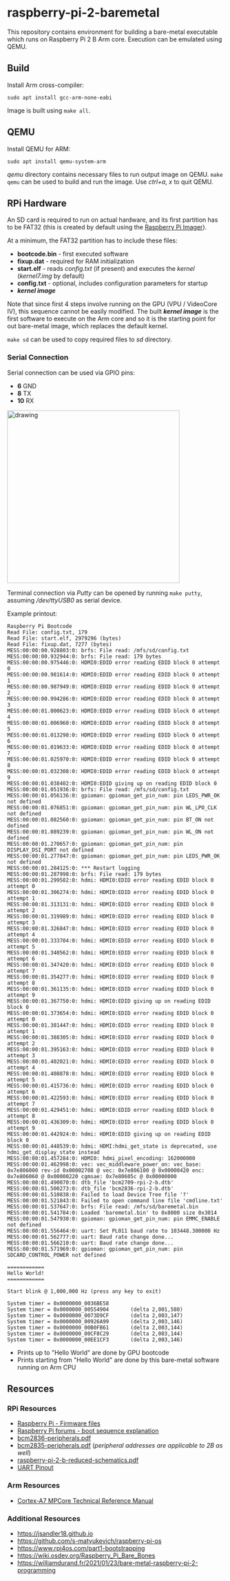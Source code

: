 # raspberry-pi-2-baremetal

This repository contains environment for building a bare-metal executable which runs on Raspberry Pi 2 B Arm core.
Execution can be emulated using QEMU.

## Build

Install Arm cross-compiler:
```
sudo apt install gcc-arm-none-eabi
```
Image is built using `make all`.


## QEMU

Install QEMU for ARM:
```
sudo apt install qemu-system-arm
```

*qemu* directory contains necessary files to run output image on QEMU.
`make qemu` can be used to build and run the image. Use *ctrl+a*, *x* to quit QEMU.


## RPi Hardware

An SD card is required to run on actual hardware, and its first partition has to be FAT32 (this is created by default using the [Raspberry Pi Imager](https://www.raspberrypi.com/software)).

At a minimum, the FAT32 partition has to include these files:
- **bootcode.bin** - first executed software
- **fixup.dat** - required for RAM initialization
- **start.elf** - reads *config.txt* (if present) and executes the *kernel* (*kernel7.img* by default)
- **config.txt** - optional, includes configuration parameters for startup
- ***kernel image***

Note that since first 4 steps involve running on the GPU (VPU / VideoCore IV), this sequence cannot be easily modified. The built ***kernel image*** is the first software to execute on the Arm core and so it is the starting point for out bare-metal image, which replaces the default kernel.

`make sd` can be used to copy required files to *sd* directory.


### Serial Connection

Serial connection can be used via GPIO pins:

- **6** GND
- **8** TX
- **10** RX

<img src="img/serial.jpg" alt="drawing" width="400"/>

Terminal connection via *Putty* can be opened by running `make putty`, assuming */dev/ttyUSB0* as serial device.

Example printout:

```
Raspberry Pi Bootcode
Read File: config.txt, 179
Read File: start.elf, 2979296 (bytes)
Read File: fixup.dat, 7277 (bytes)
MESS:00:00:00.928803:0: brfs: File read: /mfs/sd/config.txt
MESS:00:00:00.932944:0: brfs: File read: 179 bytes
MESS:00:00:00.975446:0: HDMI0:EDID error reading EDID block 0 attempt 0
MESS:00:00:00.981614:0: HDMI0:EDID error reading EDID block 0 attempt 1
MESS:00:00:00.987949:0: HDMI0:EDID error reading EDID block 0 attempt 2
MESS:00:00:00.994286:0: HDMI0:EDID error reading EDID block 0 attempt 3
MESS:00:00:01.000623:0: HDMI0:EDID error reading EDID block 0 attempt 4
MESS:00:00:01.006960:0: HDMI0:EDID error reading EDID block 0 attempt 5
MESS:00:00:01.013298:0: HDMI0:EDID error reading EDID block 0 attempt 6
MESS:00:00:01.019633:0: HDMI0:EDID error reading EDID block 0 attempt 7
MESS:00:00:01.025970:0: HDMI0:EDID error reading EDID block 0 attempt 8
MESS:00:00:01.032308:0: HDMI0:EDID error reading EDID block 0 attempt 9
MESS:00:00:01.038402:0: HDMI0:EDID giving up on reading EDID block 0
MESS:00:00:01.051936:0: brfs: File read: /mfs/sd/config.txt
MESS:00:00:01.056136:0: gpioman: gpioman_get_pin_num: pin LEDS_PWR_OK not defined
MESS:00:00:01.076851:0: gpioman: gpioman_get_pin_num: pin WL_LPO_CLK not defined
MESS:00:00:01.082560:0: gpioman: gpioman_get_pin_num: pin BT_ON not defined
MESS:00:00:01.089239:0: gpioman: gpioman_get_pin_num: pin WL_ON not defined
MESS:00:00:01.270657:0: gpioman: gpioman_get_pin_num: pin DISPLAY_DSI_PORT not defined
MESS:00:00:01.277847:0: gpioman: gpioman_get_pin_num: pin LEDS_PWR_OK not defined
MESS:00:00:01.284125:0: *** Restart logging
MESS:00:00:01.287998:0: brfs: File read: 179 bytes
MESS:00:00:01.299582:0: hdmi: HDMI0:EDID error reading EDID block 0 attempt 0
MESS:00:00:01.306274:0: hdmi: HDMI0:EDID error reading EDID block 0 attempt 1
MESS:00:00:01.313131:0: hdmi: HDMI0:EDID error reading EDID block 0 attempt 2
MESS:00:00:01.319989:0: hdmi: HDMI0:EDID error reading EDID block 0 attempt 3
MESS:00:00:01.326847:0: hdmi: HDMI0:EDID error reading EDID block 0 attempt 4
MESS:00:00:01.333704:0: hdmi: HDMI0:EDID error reading EDID block 0 attempt 5
MESS:00:00:01.340562:0: hdmi: HDMI0:EDID error reading EDID block 0 attempt 6
MESS:00:00:01.347420:0: hdmi: HDMI0:EDID error reading EDID block 0 attempt 7
MESS:00:00:01.354277:0: hdmi: HDMI0:EDID error reading EDID block 0 attempt 8
MESS:00:00:01.361135:0: hdmi: HDMI0:EDID error reading EDID block 0 attempt 9
MESS:00:00:01.367750:0: hdmi: HDMI0:EDID giving up on reading EDID block 0
MESS:00:00:01.373654:0: hdmi: HDMI0:EDID error reading EDID block 0 attempt 0
MESS:00:00:01.381447:0: hdmi: HDMI0:EDID error reading EDID block 0 attempt 1
MESS:00:00:01.388305:0: hdmi: HDMI0:EDID error reading EDID block 0 attempt 2
MESS:00:00:01.395163:0: hdmi: HDMI0:EDID error reading EDID block 0 attempt 3
MESS:00:00:01.402021:0: hdmi: HDMI0:EDID error reading EDID block 0 attempt 4
MESS:00:00:01.408878:0: hdmi: HDMI0:EDID error reading EDID block 0 attempt 5
MESS:00:00:01.415736:0: hdmi: HDMI0:EDID error reading EDID block 0 attempt 6
MESS:00:00:01.422593:0: hdmi: HDMI0:EDID error reading EDID block 0 attempt 7
MESS:00:00:01.429451:0: hdmi: HDMI0:EDID error reading EDID block 0 attempt 8
MESS:00:00:01.436309:0: hdmi: HDMI0:EDID error reading EDID block 0 attempt 9
MESS:00:00:01.442924:0: hdmi: HDMI0:EDID giving up on reading EDID block 0
MESS:00:00:01.448539:0: hdmi: HDMI:hdmi_get_state is deprecated, use hdmi_get_display_state instead
MESS:00:00:01.457284:0: HDMI0: hdmi_pixel_encoding: 162000000
MESS:00:00:01.462998:0: vec: vec_middleware_power_on: vec_base: 0x7e806000 rev-id 0x00002708 @ vec: 0x7e806100 @ 0x00000420 enc: 0x7e806060 @ 0x00000220 cgmsae: 0x7e80605c @ 0x00000000
MESS:00:00:01.490070:0: dtb_file 'bcm2709-rpi-2-b.dtb'
MESS:00:00:01.500273:0: dtb_file 'bcm2836-rpi-2-b.dtb'
MESS:00:00:01.510838:0: Failed to load Device Tree file '?'
MESS:00:00:01.521843:0: Failed to open command line file 'cmdline.txt'
MESS:00:00:01.537647:0: brfs: File read: /mfs/sd/baremetal.bin
MESS:00:00:01.541784:0: Loaded 'baremetal.bin' to 0x8000 size 0x3014
MESS:00:00:01.547930:0: gpioman: gpioman_get_pin_num: pin EMMC_ENABLE not defined
MESS:00:00:01.556464:0: uart: Set PL011 baud rate to 103448.300000 Hz
MESS:00:00:01.562777:0: uart: Baud rate change done...
MESS:00:00:01.566210:0: uart: Baud rate change done...
MESS:00:00:01.571969:0: gpioman: gpioman_get_pin_num: pin SDCARD_CONTROL_POWER not defined

============
Hello World!
============

Start blink @ 1,000,000 Hz (press any key to exit)

System timer = 0x0000000_0036BE58
System timer = 0x0000000_00554904       (delta 2,001,580)
System timer = 0x0000000_0073D9CF       (delta 2,003,147)
System timer = 0x0000000_00926A99       (delta 2,003,146)
System timer = 0x0000000_00B0FB61       (delta 2,003,144)
System timer = 0x0000000_00CF8C29       (delta 2,003,144)
System timer = 0x0000000_00EE1CF3       (delta 2,003,146)
```

- Prints up to "Hello World" are done by GPU bootcode
- Prints starting from "Hello World" are done by this bare-metal software running on Arm CPU


## Resources

### RPi Resources

- [Raspberry Pi - Firmware files](https://github.com/raspberrypi/firmware)
- [Raspberry Pi forums - boot sequence explanation](https://raspberrypi.stackexchange.com/questions/10442/what-is-the-boot-sequence)
- [bcm2836-peripherals.pdf](https://datasheets.raspberrypi.com/bcm2836/bcm2836-peripherals.pdf)
- [bcm2835-peripherals.pdf](https://datasheets.raspberrypi.com/bcm2835/bcm2835-peripherals.pdf) (*peripheral addresses are applicable to 2B as well*)
- [raspberry-pi-2-b-reduced-schematics.pdf](https://datasheets.raspberrypi.com/rpi2/raspberry-pi-2-b-reduced-schematics.pdf)
- [UART Pinout](https://pinout.xyz/pinout/uart)

### Arm Resources

- [Cortex-A7 MPCore Technical Reference Manual](https://developer.arm.com/documentation/ddi0464)

### Additional Resources

- https://jsandler18.github.io
- https://github.com/s-matyukevich/raspberry-pi-os
- https://www.rpi4os.com/part1-bootstrapping
- https://wiki.osdev.org/Raspberry_Pi_Bare_Bones
- https://williamdurand.fr/2021/01/23/bare-metal-raspberry-pi-2-programming

